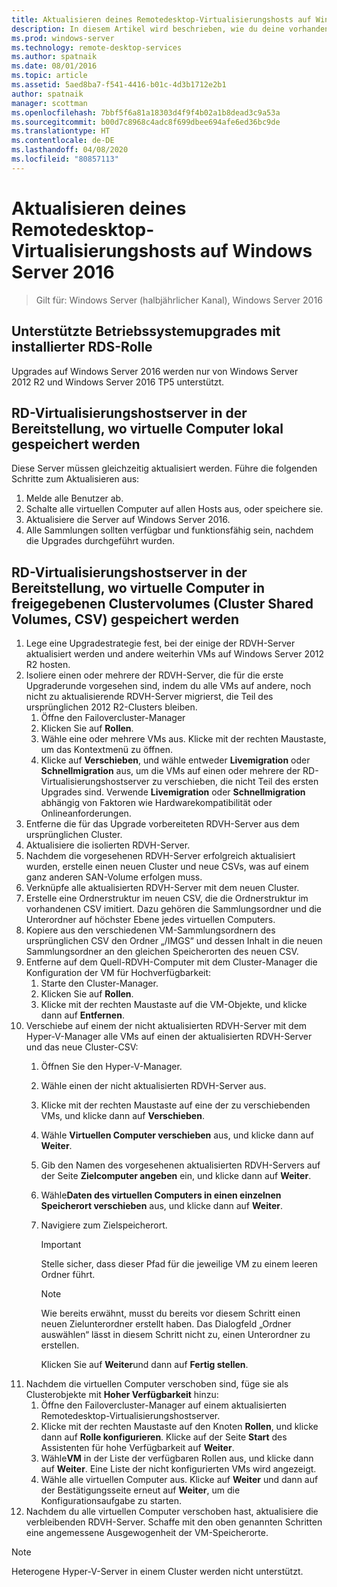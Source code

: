 ```yaml
---
title: Aktualisieren deines Remotedesktop-Virtualisierungshosts auf Windows Server 2016
description: In diesem Artikel wird beschrieben, wie du deine vorhandenen Bereitstellungen der Remotedesktopdienste auf Windows Server 2016 aktualisierst.
ms.prod: windows-server
ms.technology: remote-desktop-services
ms.author: spatnaik
ms.date: 08/01/2016
ms.topic: article
ms.assetid: 5aed8ba7-f541-4416-b01c-4d3b1712e2b1
author: spatnaik
manager: scottman
ms.openlocfilehash: 7bbf5f6a81a18303d4f9f4b02a1b8dead3c9a53a
ms.sourcegitcommit: b00d7c8968c4adc8f699dbee694afe6ed36bc9de
ms.translationtype: HT
ms.contentlocale: de-DE
ms.lasthandoff: 04/08/2020
ms.locfileid: "80857113"
---
```

# <a name="upgrading-your-remote-desktop-virtualization-host-to-windows-server-2016"></a>Aktualisieren deines Remotedesktop-Virtualisierungshosts auf Windows Server 2016

>Gilt für: Windows Server (halbjährlicher Kanal), Windows Server 2016

## <a name="supported-os-upgrades-with-rds-role-installed"></a>Unterstützte Betriebssystemupgrades mit installierter RDS-Rolle
Upgrades auf Windows Server 2016 werden nur von Windows Server 2012 R2 und Windows Server 2016 TP5 unterstützt.

## <a name="rd-virtualization-host-servers-in-the-deployment-where-vms-are-stored-locally"></a>RD-Virtualisierungshostserver in der Bereitstellung, wo virtuelle Computer lokal gespeichert werden
Diese Server müssen gleichzeitig aktualisiert werden. Führe die folgenden Schritte zum Aktualisieren aus:

1. Melde alle Benutzer ab.
1. Schalte alle virtuellen Computer auf allen Hosts aus, oder speichere sie. 
1. Aktualisiere die Server auf Windows Server 2016. 
1. Alle Sammlungen sollten verfügbar und funktionsfähig sein, nachdem die Upgrades durchgeführt wurden.      

## <a name="rd-virtualization-host-servers-in-the-deployment-where-vms-are-stored-in-cluster-shared-volumes-csv"></a>RD-Virtualisierungshostserver in der Bereitstellung, wo virtuelle Computer in freigegebenen Clustervolumes (Cluster Shared Volumes, CSV) gespeichert werden 

1. Lege eine Upgradestrategie fest, bei der einige der RDVH-Server aktualisiert werden und andere weiterhin VMs auf Windows Server 2012 R2 hosten.  
2. Isoliere einen oder mehrere der RDVH-Server, die für die erste Upgraderunde vorgesehen sind, indem du alle VMs auf andere, noch nicht zu aktualisierende RDVH-Server migrierst, die Teil des ursprünglichen 2012 R2-Clusters bleiben.
    1. Öffne den Failovercluster-Manager 
    1. Klicken Sie auf **Rollen**. 
    1. Wähle eine oder mehrere VMs aus. Klicke mit der rechten Maustaste, um das Kontextmenü zu öffnen. 
    1. Klicke auf **Verschieben**, und wähle entweder **Livemigration** oder **Schnellmigration** aus, um die VMs auf einen oder mehrere der RD-Virtualisierungshostserver zu verschieben, die nicht Teil des ersten Upgrades sind. Verwende **Livemigration** oder **Schnellmigration** abhängig von Faktoren wie Hardwarekompatibilität oder Onlineanforderungen. 
3. Entferne die für das Upgrade vorbereiteten RDVH-Server aus dem ursprünglichen Cluster. 
4. Aktualisiere die isolierten RDVH-Server. 
5. Nachdem die vorgesehenen RDVH-Server erfolgreich aktualisiert wurden, erstelle einen neuen Cluster und neue CSVs, was auf einem ganz anderen SAN-Volume erfolgen muss.
6. Verknüpfe alle aktualisierten RDVH-Server mit dem neuen Cluster. 
7. Erstelle eine Ordnerstruktur im neuen CSV, die die Ordnerstruktur im vorhandenen CSV imitiert. Dazu gehören die Sammlungsordner und die Unterordner auf höchster Ebene jedes virtuellen Computers. 
8. Kopiere aus den verschiedenen VM-Sammlungsordnern des ursprünglichen CSV den Ordner „/IMGS“ und dessen Inhalt in die neuen Sammlungsordner an den gleichen Speicherorten des neuen CSV. 
9. Entferne auf dem Quell-RDVH-Computer mit dem Cluster-Manager die Konfiguration der VM für Hochverfügbarkeit:
    1. Starte den Cluster-Manager. 
    1. Klicken Sie auf **Rollen**. 
    1. Klicke mit der rechten Maustaste auf die VM-Objekte, und klicke dann auf **Entfernen**. 
10. Verschiebe auf einem der nicht aktualisierten RDVH-Server mit dem Hyper-V-Manager alle VMs auf einen der aktualisierten RDVH-Server und das neue Cluster-CSV:
    1. Öffnen Sie den Hyper-V-Manager. 
    2. Wähle einen der nicht aktualisierten RDVH-Server aus. 
    3. Klicke mit der rechten Maustaste auf eine der zu verschiebenden VMs, und klicke dann auf **Verschieben**. 
    4. Wähle **Virtuellen Computer verschieben** aus, und klicke dann auf **Weiter**. 
    5. Gib den Namen des vorgesehenen aktualisierten RDVH-Servers auf der Seite **Zielcomputer angeben** ein, und klicke dann auf **Weiter**. 
    6. Wähle**Daten des virtuellen Computers in einen einzelnen Speicherort verschieben** aus, und klicke dann auf **Weiter**. 
    7. Navigiere zum Zielspeicherort. 
       > [!IMPORTANT]
       > Stelle sicher, dass dieser Pfad für die jeweilige VM zu einem leeren Ordner führt. 

       > [!NOTE]
       > Wie bereits erwähnt, musst du bereits vor diesem Schritt einen neuen Zielunterordner erstellt haben. Das Dialogfeld „Ordner auswählen“ lässt in diesem Schritt nicht zu, einen Unterordner zu erstellen. 
    
       Klicken Sie auf **Weiter**und dann auf **Fertig stellen**. 
11. Nachdem die virtuellen Computer verschoben sind, füge sie als Clusterobjekte mit **Hoher Verfügbarkeit** hinzu:
     1. Öffne den Failovercluster-Manager auf einem aktualisierten Remotedesktop-Virtualisierungshostserver. 
     1. Klicke mit der rechten Maustaste auf den Knoten **Rollen**, und klicke dann auf **Rolle konfigurieren**. Klicke auf der Seite **Start** des Assistenten für hohe Verfügbarkeit auf **Weiter**. 
     1. Wähle**VM** in der Liste der verfügbaren Rollen aus, und klicke dann auf **Weiter**. Eine Liste der nicht konfigurierten VMs wird angezeigt. 
     1. Wähle alle virtuellen Computer aus. Klicke auf **Weiter** und dann auf der Bestätigungsseite erneut auf **Weiter**, um die Konfigurationsaufgabe zu starten.  
12. Nachdem du alle virtuellen Computer verschoben hast, aktualisiere die verbleibenden RDVH-Server. Schaffe mit den oben genannten Schritten eine angemessene Ausgewogenheit der VM-Speicherorte.

> [!NOTE]  
> Heterogene Hyper-V-Server in einem Cluster werden nicht unterstützt. 
